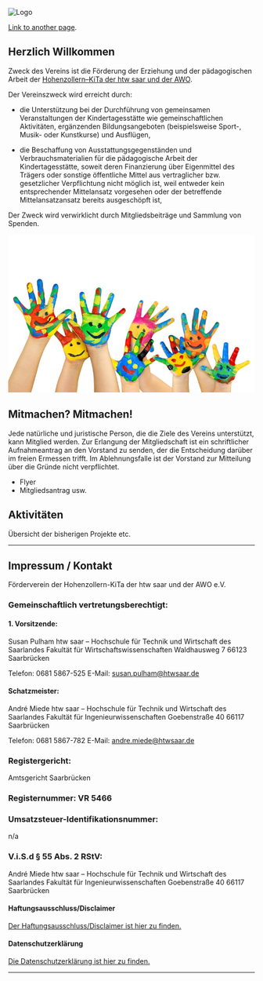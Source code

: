 ![Logo](https://dummyimage.com/600x200/db1cbb/fff.png&text=Logo-Platzhalter)

[Link to another page](./another-page.html).

## Herzlich Willkommen

Zweck des Vereins ist die Förderung der Erziehung und der pädagogischen Arbeit der [Hohenzollern–KiTa der htw saar und der AWO](https://www.htwsaar.de/studium-und-lehre/service-und-beratung/rund-ums-studium/kindertagesstaette).

Der Vereinszweck wird erreicht durch: 
 * die Unterstützung bei der Durchführung von gemeinsamen Veranstaltungen der Kindertagesstätte wie gemeinschaftlichen Aktivitäten, ergänzenden Bildungsangeboten (beispielsweise Sport-, Musik- oder Kunstkurse) und Ausflügen,

 * die Beschaffung von Ausstattungsgegenständen und Verbrauchsmaterialien für die pädagogische Arbeit der Kindertagesstätte, soweit deren Finanzierung über Eigenmittel des Trägers oder sonstige öffentliche Mittel aus vertraglicher bzw. gesetzlicher Verpflichtung nicht möglich ist, weil entweder kein entsprechender Mittelansatz vorgesehen oder der betreffende Mittelansatzansatz bereits ausgeschöpft ist,

Der Zweck wird verwirklicht durch Mitgliedsbeiträge und Sammlung von Spenden. 

![Haende](assets/gfx/haende.jpg)

## Mitmachen? Mitmachen!
Jede natürliche und juristische Person, die die Ziele des Vereins unterstützt, kann Mitglied werden. Zur Erlangung der Mitgliedschaft ist ein schriftlicher Aufnahmeantrag an den Vorstand zu senden, der die Entscheidung darüber im freien Ermessen trifft. Im Ablehnungsfalle ist der Vorstand zur Mitteilung über die Gründe nicht verpflichtet. 

* Flyer
* Mitgliedsantrag usw.

## Aktivitäten
Übersicht der bisherigen Projekte etc.


* * *

## Impressum / Kontakt
Förderverein der Hohenzollern-KiTa der htw saar und der AWO e.V.


### Gemeinschaftlich vertretungsberechtigt:
#### 1. Vorsitzende:
Susan Pulham
htw saar – Hochschule für Technik und Wirtschaft des Saarlandes
Fakultät für Wirtschaftswissenschaften
Waldhausweg 7
66123 Saarbrücken

Telefon: 0681 5867-525
E-Mail: susan.pulham@htwsaar.de

#### Schatzmeister:
André Miede
htw saar – Hochschule für Technik und Wirtschaft des Saarlandes
Fakultät für Ingenieurwissenschaften
Goebenstraße 40
66117 Saarbrücken

Telefon: 0681 5867-782
E-Mail: andre.miede@htwsaar.de

### Registergericht: 
Amtsgericht Saarbrücken

### Registernummer: VR 5466

### Umsatzsteuer-Identifikationsnummer:
n/a

### V.i.S.d § 55 Abs. 2 RStV:
André Miede
htw saar – Hochschule für Technik und Wirtschaft des Saarlandes
Fakultät für Ingenieurwissenschaften
Goebenstraße 40
66117 Saarbrücken


#### Haftungsausschluss/Disclaimer
[Der Haftungsausschluss/Disclaimer ist hier zu finden.](https://www.disclaimer.de/disclaimer.htm?farbe=FFFFFF/000000/000000/000000)

#### Datenschutzerklärung
[Die Datenschutzerklärung ist hier zu finden.](./datenschutz)

* * *
